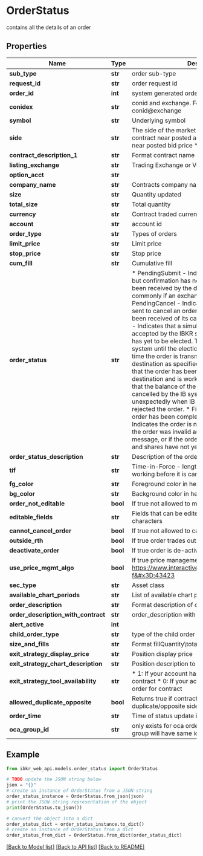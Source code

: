 # OrderStatus

contains all the details of an order

## Properties

Name | Type | Description | Notes
------------ | ------------- | ------------- | -------------
**sub_type** | **str** | order sub-type | [optional] 
**request_id** | **str** | order request id | [optional] 
**order_id** | **int** | system generated order id, unique per account | [optional] 
**conidex** | **str** | conid and exchange. Format supports conid or conid@exchange | [optional] 
**symbol** | **str** | Underlying symbol | [optional] 
**side** | **str** | The side of the market of the order.   * B - Buy contract near posted ask price   * S - Sell contract near posted bid price   * X - Option expired  | [optional] 
**contract_description_1** | **str** | Format contract name | [optional] 
**listing_exchange** | **str** | Trading Exchange or Venue | [optional] 
**option_acct** | **str** |  | [optional] 
**company_name** | **str** | Contracts company name | [optional] 
**size** | **str** | Quantity updated | [optional] 
**total_size** | **str** | Total quantity | [optional] 
**currency** | **str** | Contract traded currency | [optional] 
**account** | **str** | account id | [optional] 
**order_type** | **str** | Types of orders | [optional] 
**limit_price** | **str** | Limit price | [optional] 
**stop_price** | **str** | Stop price | [optional] 
**cum_fill** | **str** | Cumulative fill | [optional] 
**order_status** | **str** | *  PendingSubmit - Indicates the order was sent, but confirmation has not been received that it has been received by the destination.                    Occurs most commonly if an exchange is closed. *  PendingCancel - Indicates that a request has been sent to cancel an order but confirmation has not been received of its cancellation. *  PreSubmitted - Indicates that a simulated order type has been accepted by the IBKR system and that this order has yet to be elected.                   The order is held in the IBKR system until the election criteria are met. At that time the order is transmitted to the order destination as specified. *  Submitted - Indicates that the order has been accepted at the order destination and is working. *  Cancelled - Indicates that the balance of the order has been confirmed cancelled by the IB system.                This could occur unexpectedly when IB or the destination has rejected the order. *  Filled - Indicates that the order has been completely filled. *  Inactive - Indicates the order is not working, for instance if the order was invalid and triggered an error message,               or if the order was to short a security and shares have not yet been located.  | [optional] 
**order_status_description** | **str** | Description of the order status | [optional] 
**tif** | **str** | Time-in-Force - length of time order will continue working before it is canceled. | [optional] 
**fg_color** | **str** | Foreground color in hex format | [optional] 
**bg_color** | **str** | Background color in hex format | [optional] 
**order_not_editable** | **bool** | If true not allowed to modify order | [optional] 
**editable_fields** | **str** | Fields that can be edited in escaped unicode characters | [optional] 
**cannot_cancel_order** | **bool** | If true not allowed to cancel order | [optional] 
**outside_rth** | **bool** | If true order trades outside regular trading hours | [optional] 
**deactivate_order** | **bool** | If true order is de-activated | [optional] 
**use_price_mgmt_algo** | **bool** | If true price management algo is enabled, refer to https://www.interactivebrokers.com/en/index.php?f&#x3D;43423 | [optional] 
**sec_type** | **str** | Asset class | [optional] 
**available_chart_periods** | **str** | List of available chart periods | [optional] 
**order_description** | **str** | Format description of order | [optional] 
**order_description_with_contract** | **str** | order_description with the symbol | [optional] 
**alert_active** | **int** |  | [optional] 
**child_order_type** | **str** | type of the child order | [optional] 
**size_and_fills** | **str** | Format fillQuantity\\totalQuantity | [optional] 
**exit_strategy_display_price** | **str** | Position display price | [optional] 
**exit_strategy_chart_description** | **str** | Position description to display on chart | [optional] 
**exit_strategy_tool_availability** | **str** | * 1: If your account has position or order for contract * 0: If your account has no position or order for contract  | [optional] 
**allowed_duplicate_opposite** | **bool** | Returns true if contract supports duplicate/opposite side order. | [optional] 
**order_time** | **str** | Time of status update in unix time | [optional] 
**oca_group_id** | **str** | only exists for oca orders, oca orders in same group will have same id | [optional] 

## Example

```python
from ibkr_web_api.models.order_status import OrderStatus

# TODO update the JSON string below
json = "{}"
# create an instance of OrderStatus from a JSON string
order_status_instance = OrderStatus.from_json(json)
# print the JSON string representation of the object
print(OrderStatus.to_json())

# convert the object into a dict
order_status_dict = order_status_instance.to_dict()
# create an instance of OrderStatus from a dict
order_status_from_dict = OrderStatus.from_dict(order_status_dict)
```
[[Back to Model list]](../README.md#documentation-for-models) [[Back to API list]](../README.md#documentation-for-api-endpoints) [[Back to README]](../README.md)


